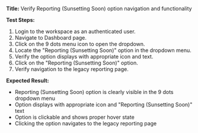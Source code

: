 **Title:** Verify Reporting (Sunsetting Soon) option navigation and functionality

**Test Steps:**
1. Login to the workspace as an authenticated user.
2. Navigate to Dashboard page.
3. Click on the 9 dots menu icon to open the dropdown.
4. Locate the "Reporting (Sunsetting Soon)" option in the dropdown menu.
5. Verify the option displays with appropriate icon and text.
6. Click on the "Reporting (Sunsetting Soon)" option.
7. Verify navigation to the legacy reporting page.

**Expected Result:**
* Reporting (Sunsetting Soon) option is clearly visible in the 9 dots dropdown menu
* Option displays with appropriate icon and "Reporting (Sunsetting Soon)" text
* Option is clickable and shows proper hover state
* Clicking the option navigates to the legacy reporting page
